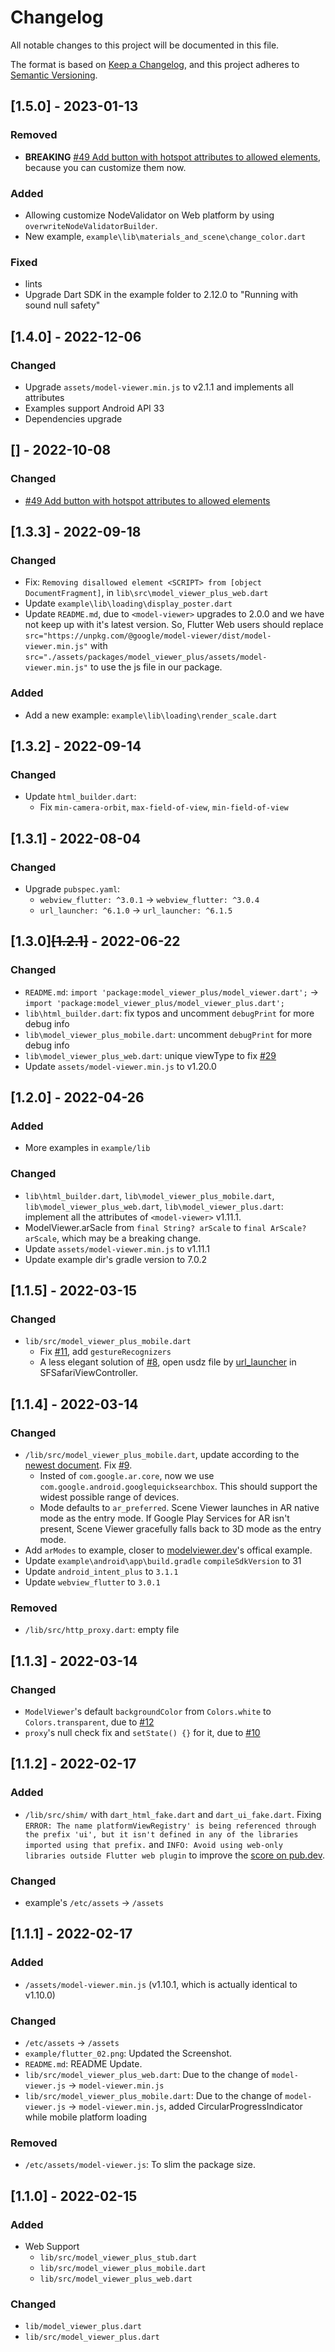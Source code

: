 # Changelog

All notable changes to this project will be documented in this file.

The format is based on [Keep a Changelog](https://keepachangelog.com/en/1.0.0/),
and this project adheres to [Semantic Versioning](https://semver.org/spec/v2.0.0.html).

## [1.5.0] - 2023-01-13

### Removed

- **BREAKING** [#49 Add button with hotspot attributes to allowed elements](https://github.com/omchiii/model_viewer_plus.dart/pull/49), because you can customize them now.

### Added

- Allowing customize NodeValidator on Web platform by using `overwriteNodeValidatorBuilder`.
- New example, `example\lib\materials_and_scene\change_color.dart`

### Fixed

- lints
- Upgrade Dart SDK in the example folder to 2.12.0 to "Running with sound null safety"

## [1.4.0] - 2022-12-06

### Changed

- Upgrade `assets/model-viewer.min.js` to v2.1.1 and implements all attributes
- Examples support Android API 33
- Dependencies upgrade

## [] - 2022-10-08

### Changed

- [#49 Add button with hotspot attributes to allowed elements](https://github.com/omchiii/model_viewer_plus.dart/pull/49)

## [1.3.3] - 2022-09-18

### Changed

- Fix: `Removing disallowed element <SCRIPT> from [object DocumentFragment]`, in `lib\src\model_viewer_plus_web.dart`
- Update `example\lib\loading\display_poster.dart`
- Update `README.md`, due to `<model-viewer>` upgrades to 2.0.0 and we have not keep up with it's latest version. So, Flutter Web users should replace `src="https://unpkg.com/@google/model-viewer/dist/model-viewer.min.js"` with `src="./assets/packages/model_viewer_plus/assets/model-viewer.min.js"` to use the js file in our package.

### Added

- Add a new example: `example\lib\loading\render_scale.dart`

## [1.3.2] - 2022-09-14

### Changed

- Update `html_builder.dart`:
  - Fix `min-camera-orbit`, `max-field-of-view`, `min-field-of-view`

## [1.3.1] - 2022-08-04

### Changed

- Upgrade `pubspec.yaml`:
  - `webview_flutter: ^3.0.1` -> `webview_flutter: ^3.0.4`
  - `url_launcher: ^6.1.0` -> `url_launcher: ^6.1.5`

## [1.3.0]~~[1.2.1]~~ - 2022-06-22

### Changed

- `README.md`: `import 'package:model_viewer_plus/model_viewer.dart';` -> `import 'package:model_viewer_plus/model_viewer_plus.dart';`
- `lib\html_builder.dart`: fix typos and uncomment `debugPrint` for more debug info
- `lib\model_viewer_plus_mobile.dart`: uncomment `debugPrint` for more debug info
- `lib\model_viewer_plus_web.dart`: unique viewType to fix [#29](https://github.com/omchiii/model_viewer_plus.dart/issues/29)
- Update `assets/model-viewer.min.js` to v1.20.0

## [1.2.0] - 2022-04-26

### Added

- More examples in `example/lib`

### Changed

- `lib\html_builder.dart`, `lib\model_viewer_plus_mobile.dart`, `lib\model_viewer_plus_web.dart`, `lib\model_viewer_plus.dart`: implement all the attributes of `<model-viewer>` v1.11.1.
- ModelViewer.arSacle from `final String? arScale` to `final ArScale? arScale`, which may be a breaking change.
- Update `assets/model-viewer.min.js` to v1.11.1
- Update example dir's gradle version to 7.0.2

## [1.1.5] - 2022-03-15

### Changed

- `lib/src/model_viewer_plus_mobile.dart`
  - Fix [#11](https://github.com/omchiii/model_viewer_plus.dart/issues/11), add `gestureRecognizers`
  - A less elegant solution of [#8](https://github.com/omchiii/model_viewer_plus.dart/issues/8), open usdz file by [url_launcher](https://pub.dev/packages/url_launcher) in SFSafariViewController.

## [1.1.4] - 2022-03-14

### Changed

- `/lib/src/model_viewer_plus_mobile.dart`, update according to the [newest document](https://developers.google.com/ar/develop/scene-viewer#3d-or-ar). Fix [#9](https://github.com/omchiii/model_viewer_plus.dart/issues/9).
  - Insted of `com.google.ar.core`, now we use `com.google.android.googlequicksearchbox`. This should support the widest possible range of devices.
  - Mode defaults to `ar_preferred`. Scene Viewer launches in AR native mode as the entry mode. If Google Play Services for AR isn't present, Scene Viewer gracefully falls back to 3D mode as the entry mode.
- Add `arModes` to example, closer to [modelviewer.dev](https://modelviewer.dev)'s offical example.
- Update `example\android\app\build.gradle` `compileSdkVersion` to 31
- Update `android_intent_plus` to `3.1.1`
- Update `webview_flutter` to `3.0.1`

### Removed

- `/lib/src/http_proxy.dart`: empty file

## [1.1.3] - 2022-03-14

### Changed

- `ModelViewer`'s default `backgroundColor` from `Colors.white` to `Colors.transparent`, due to [#12](https://github.com/omchiii/model_viewer_plus.dart/issues/12)
- `proxy`'s null check fix and `setState() {}` for it, due to [#10](https://github.com/omchiii/model_viewer_plus.dart/issues/10)

## [1.1.2] - 2022-02-17

### Added

- `/lib/src/shim/` with `dart_html_fake.dart` and `dart_ui_fake.dart`. Fixing `ERROR: The name platformViewRegistry' is being referenced through the prefix 'ui', but it isn't defined in any of the libraries imported using that prefix.` and `INFO: Avoid using web-only libraries outside Flutter web plugin` to improve the [score on pub.dev](https://pub.dev/packages/model_viewer_plus/score).

### Changed

- example's `/etc/assets` -> `/assets`

## [1.1.1] - 2022-02-17

### Added

- `/assets/model-viewer.min.js` (v1.10.1, which is actually identical to v1.10.0)

### Changed

- `/etc/assets` -> `/assets`
- `example/flutter_02.png`: Updated the Screenshot.
- `README.md`: README Update.
- `lib/src/model_viewer_plus_web.dart`: Due to the change of `model-viewer.js` -> `model-viewer.min.js`
- `lib/src/model_viewer_plus_mobile.dart`: Due to the change of `model-viewer.js` -> `model-viewer.min.js`, added CircularProgressIndicator while mobile platform loading

### Removed

- `/etc/assets/model-viewer.js`: To slim the package size.

## [1.1.0] - 2022-02-15

### Added

- Web Support
  - `lib/src/model_viewer_plus_stub.dart`
  - `lib/src/model_viewer_plus_mobile.dart`
  - `lib/src/model_viewer_plus_web.dart`

### Changed

- `lib/model_viewer_plus.dart`
- `lib/src/model_viewer_plus.dart`
